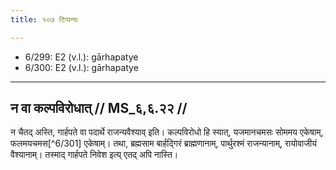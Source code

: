 ```yaml
---
title: १०७ टिप्पन्यः

---
```

- 6/299: E2 (v.l.): gārhapatye
- 6/300: E2 (v.l.): gārhapatye

____________________________________________


## न वा कल्पविरोधात् // MS_६,६.२२ //

न चैतद् अस्ति, गार्हपते वा पदार्थे राजन्यवैश्याव् इति। कल्पविरोधो हि स्यात्, यजमानचमसः सोममय एकेषाम्, फलमयचमस[^6/301] एकेषाम्। तथा, ब्रह्मसाम बार्हद्गिरं ब्राह्मणानाम्, पार्थुरश्मं राजन्यानाम्, रायोवाजीयं वैश्यानाम्। तस्माद् गार्हपते निवेश इत्य् एतद् अपि नास्ति।
